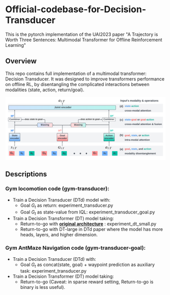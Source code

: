 # Official-codebase-for-Decision-Transducer
This is the pytorch implementation of the UAI2023 paper  "A Trajectory is Worth Three Sentences: Multimodal Transformer for Offline Reinforcement Learning"

## Overview
This repo contains full implementation of a multimodal transformer: Decision Transducer. It was designed to improve transformers performance on offline RL, by disentangling the complicated interactions between modalities (state, action, return/goal).

![image info](./architecture.png)

## Descriptions

### Gym locomotion code (gym-transducer): 
* Train a Decision Transducer (DTd) model with: 
    * Goal $G_t$ as return: experiment_transducer.py 
    * Goal $G_t$ as state-value from IQL: experiment_transducer_goal.py 
* Train a Decision Transformer (DT) model taking:
    * Return-to-go with **[original architecture]([https://link-url-here.org](https://github.com/kzl/decision-transformer/tree/master))** : experiment_dt_small.py
    * Return-to-go with DT-large in DTd paper where the model has more heads, layers, and higher dimension.

### Gym AntMaze Navigation code (gym-transducer-goal):
* Train a Decision Transducer (DTd) with:
    * Goal $G_t$ as concat(state, goal) + waypoint prediction as auxiliary task: experiment_transducer.py
* Train a  Decision Transformer (DT) model taking:
    * Return-to-go (Caveat: in sparse reward setting, Return-to-go is binary is less useful).
